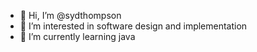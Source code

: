 - 👋 Hi, I’m @sydthompson
- 👀 I’m interested in software design and implementation
- 🌱 I’m currently learning java

<!---
sydthompson/sydthompson is a ✨ special ✨ repository because its `README.md` (this file) appears on your GitHub profile.
You can click the Preview link to take a look at your changes.
--->
